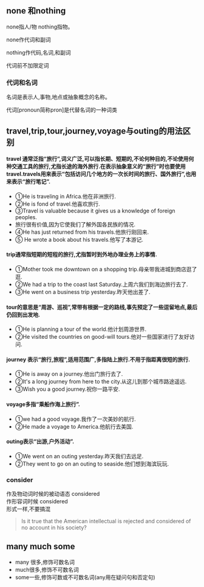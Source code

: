 ## none 和nothing

none指人/物 nothing指物。

none作代词和副词

nothing作代码,名词,和副词

代词前不加限定词

### 代词和名词

名词是表示人,事物,地点或抽象概念的名称。

代词[pronoun简称pron]是代替名词的一种词类


## travel,trip,tour,journey,voyage与outing的用法区别 

####  travel 通常泛指“旅行”,词义广泛,可以指长期、短期的,不论何种目的,不论使用何种交通工具的旅行,尤指长途的海外旅行.在表示抽象意义的“旅行”时也要使用travel.travels用来表示“包括访问几个地方的一次长时间的旅行、国外旅行”,也用来表示“旅行笔记”.

* ①He is traveling in Africa.他在非洲旅行.
* ②He is fond of travel.他喜欢旅行.
* ③Travel is valuable because it gives us a knowledge of foreign peoples.
* 旅行很有价值,因为它使我们了解外国各民族的情况.
* ④He has just returned from his travels.他旅行刚回来.
* ⑤ He wrote a book about his travels.他写了本游记.

####  trip通常指短期的短程的旅行,尤指暂时到外地办理业务上的事情.

* ①Mother took me downtown on a shopping trip.母亲带我进城到商店逛了逛.
* ②We had a trip to the coast last Saturday.上周六我们到海边旅行去了.
* ③He went on a business trip yesterday.昨天他出差了.

####  tour的意思是“周游、巡视”,常带有根据一定的路线,事先预定了一些逗留地点,最后仍回到出发地.

* ①He is planning a tour of the world.他计划周游世界.
* ②He visited the countries on good-will tours.他对一些国家进行了友好访问.

####  journey 表示“旅行,旅程”,适用范围广,多指陆上旅行.不用于指距离很短的旅行.

* ①He is away on a journey.他出门旅行去了.
* ②It's a long journey from here to the city.从这儿到那个城市路途遥远.
* ③Wish you a good journey.祝你一路平安.

#### voyage多指“乘船作海上旅行”.

* ①we had a good voyage.我作了一次美妙的航行.
* ②He made a voyage to America.他航行去美国.


#### outing表示“出游,户外活动”.
* ①We went on an outing yesterday.昨天我们去远足.
* ②They went to go on an outing to seaside.他们想到海滨玩玩.

### consider 

作及物动词时候的被动语态 considered   
作形容词时候 considered  
形式一样,不要搞混

> Is it true that the American intellectual is rejected and considered of no account in his society?

## many much some 

* many 很多,修饰可数名词
* much很多,修饰不可数名词
* some一些,修饰可数或不可数名词(any用在疑问句和否定句)
